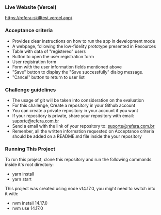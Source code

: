 ### Live Website (Vercel)

https://refera-skilltest.vercel.app/

### Acceptance criteria

- Provides clear instructions on how to run the app in development mode
- A webpage, following the low-fidelity prototype presented in Resources
- Table with data of "registered" users
- Button to open the user registration form
- User registration form
- Form with the user information fields mentioned above
- "Save" button to display the "Save successfully" dialog message.
- "Cancel" button to return to user list

### Challenge guidelines

- The usage of git will be taken into consideration on the evaluation
- For this challenge, Create a repository in your Github account
- You can create a private repository in your account if you want
- If your repository is private, share your repository with email: suporte@refera.com.br
- Send a email with the link of your repository to: suporte@refera.com.br
- Remenber, all the written information requested on Acceptance criteria should be added on a README.md file inside the your repository

### Running This Project

To run this project, clone this repository and run the following commands inside it's root directory:

- yarn install
- yarn start

This project was created using node v14.17.0, you might need to switch into it with:

- nvm install 14.17.0
- nvm use 14.17.0
